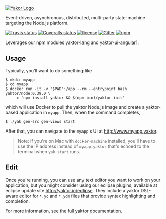[![Yakor Logo](http://yaktor.io/pics/yaktor-logo.png)](https://github.com/Scispike/yaktor)

  Event-driven, asynchronous, distributed, multi-party state-machine targeting the Node.js platform.

[![Travis status](https://img.shields.io/travis/SciSpike/yaktor/master.svg?maxAge=3600)](https://travis-ci.org/SciSpike/yaktor/builds)
[![Coveralls status](https://img.shields.io/coveralls/SciSpike/yaktor/master.svg?maxAge=3600)](https://coveralls.io/github/SciSpike/yaktor?branch=master)
[![license](https://img.shields.io/github/license/SciSpike/yaktor.svg?maxAge=3600)](https://github.com/SciSpike/yaktor/blob/master/LICENSE)
[![Gitter](https://img.shields.io/gitter/room/SciSpike/yaktor.svg?maxAge=3600)](https://gitter.im/SciSpike/yaktor)
[![npm](https://img.shields.io/npm/v/yaktor.svg?maxAge=3600)](https://www.npmjs.com/package/yaktor)

Leverages our npm modules [yaktor-lang](https://github.com/SciSpike/yaktor-dsl-xtext/tree/master/cli) and [yaktor-ui-angular1](https://github.com/Scispike/yaktor-ui-angular1).

## Usage

Typically, you'll want to do something like

```
$ mkdir myapp
$ cd myapp
$ docker run -it -v "$PWD":/app --rm --entrypoint bash yaktor/node:0.39.0 \
    -c 'npm install yaktor && $(npm bin)/yaktor init'
```

which will use Docker to pull the yaktor Node.js image and create a yaktor-based application in `myapp`.  Then, when the command completes,

```
$ ./yak gen-src gen-views start
```

After that, you can navigate to the `myapp`'s UI at http://www.myapp.yaktor.

> Note: If you're on Mac with `docker-machine` installed, you'll have to use the IP address instead of `myapp.yaktor` that's echoed to the terminal when `yak start` runs.

## Edit

Once you're running, you can use any text editor you want to work on your application, but you might consider using our eclipse plugins, available at eclipse update site http://yaktor.io/eclipse.  They include a yaktor DSL-aware editor for `*.yc` and `*.ydm` files that provide syntax highlighting and completion.

For more information, see the full yaktor documentation.
